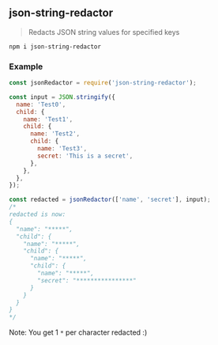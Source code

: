 ## json-string-redactor

> Redacts JSON string values for specified keys 

```
npm i json-string-redactor
```

### Example
```javascript
const jsonRedactor = require('json-string-redactor');

const input = JSON.stringify({
  name: 'Test0',
  child: {
    name: 'Test1',
    child: {
      name: 'Test2',
      child: {
        name: 'Test3',
        secret: 'This is a secret',
      },
    },
  },
});

const redacted = jsonRedactor(['name', 'secret'], input);
/*
redacted is now: 
{
  "name": "*****",
  "child": {
    "name": "*****",
    "child": {
      "name": "*****",
      "child": {
        "name": "*****",
        "secret": "****************"
      }
    }
  }
}
*/
```
Note: You get 1 `*` per character redacted :)
